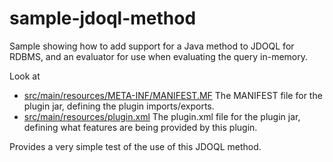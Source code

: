 sample-jdoql-method
===================

Sample showing how to add support for a Java method to JDOQL for RDBMS,
and an evaluator for use when evaluating the query in-memory.

Look at

* <a href="https://github.com/datanucleus/sample-jdoql-method/blob/master/src/main/resources/META-INF/MANIFEST.MF">src/main/resources/META-INF/MANIFEST.MF</a>   The MANIFEST file for the plugin jar, defining the plugin imports/exports.
* <a href="https://github.com/datanucleus/sample-jdoql-method/blob/master/src/main/resources/plugin.xml">src/main/resources/plugin.xml</a>   The plugin.xml file for the plugin jar, defining what features are being provided by this plugin.

Provides a very simple test of the use of this JDOQL method.
